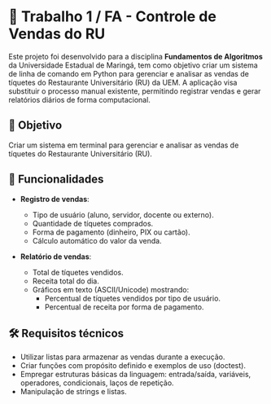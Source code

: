 # 📌 Trabalho 1 / FA - Controle de Vendas do RU  

Este projeto foi desenvolvido para a disciplina **Fundamentos de Algoritmos** da Universidade Estadual de Maringá, tem como objetivo criar um sistema de linha de comando em Python para gerenciar e analisar as vendas de tíquetes do Restaurante Universitário (RU) da UEM. A aplicação visa substituir o processo manual existente, permitindo registrar vendas e gerar relatórios diários de forma computacional.  

## 🎯 Objetivo  
Criar um sistema em terminal para gerenciar e analisar as vendas de tíquetes do Restaurante Universitário (RU).  

## 🔧 Funcionalidades  
- **Registro de vendas**:  
  - Tipo de usuário (aluno, servidor, docente ou externo).  
  - Quantidade de tíquetes comprados.  
  - Forma de pagamento (dinheiro, PIX ou cartão).  
  - Cálculo automático do valor da venda.  

- **Relatório de vendas**:  
  - Total de tíquetes vendidos.  
  - Receita total do dia.  
  - Gráficos em texto (ASCII/Unicode) mostrando:  
    - Percentual de tíquetes vendidos por tipo de usuário.  
    - Percentual de receita por forma de pagamento.  

## 🛠️ Requisitos técnicos  
- Utilizar listas para armazenar as vendas durante a execução.  
- Criar funções com propósito definido e exemplos de uso (doctest).  
- Empregar estruturas básicas da linguagem: entrada/saída, variáveis, operadores, condicionais, laços de repetição.  
- Manipulação de strings e listas.  

